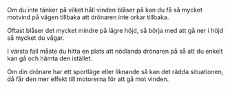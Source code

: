 Om du inte tänker på vilket håll vinden blåser på kan du få så mycket motvind på vägen tillbaka att drönaren inte orkar tillbaka.

Oftast blåser det mycket mindre på lägre höjd, så börja med att gå ner i höjd så mycket du vågar.

I värsta fall måste du hitta en plats att nödlanda drönaren på så att du enkelt kan gå och hämta den istället.

Om din drönare har ett sportläge eller liknande så kan det rädda situationen, då får den mer effekt till motorerna för att gå mot vinden.
